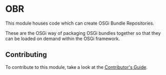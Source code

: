 # OBR

This module houses code which can create OSGi Bundle Repositories. 

These are the OSGi way of packaging OSGi bundles together so that they can be loaded on demand within the OSGi framework.

## Contributing

To contribute to this module, take a look at the [Contributor's Guide](https://github.com/galasa-dev/galasa/blob/main/CONTRIBUTING.md).
